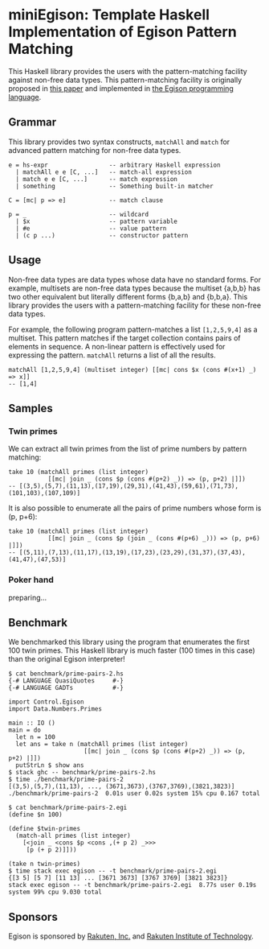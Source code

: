 # miniEgison: Template Haskell Implementation of Egison Pattern Matching

This Haskell library provides the users with the pattern-matching facility against non-free data types.
This pattern-matching facility is originally proposed in [this paper](https://arxiv.org/abs/1808.10603) and implemented in [the Egison programming language](http://github.com/egison/egison/).

## Grammar

This library provides two syntax constructs, `matchAll` and `match` for advanced pattern matching for non-free data types.

```
e = hs-expr                 -- arbitrary Haskell expression
  | matchAll e e [C, ...]   -- match-all expression
  | match e e [C, ...]      -- match expression
  | something               -- Something built-in matcher

C = [mc| p => e]            -- match clause

p = _                       -- wildcard
  | $x                      -- pattern variable
  | #e                      -- value pattern
  | (c p ...)               -- constructor pattern
```

## Usage

Non-free data types are data types whose data have no standard forms.
For example, multisets are non-free data types because the multiset {a,b,b} has two other equivalent but literally different forms {b,a,b} and {b,b,a}.
This library provides the users with a pattern-matching facility for these non-free data types.

For example, the following program pattern-matches a list `[1,2,5,9,4]` as a multiset.
This pattern matches if the target collection contains pairs of elements in sequence.
A non-linear pattern is effectively used for expressing the pattern.
`matchAll` returns a list of all the results.

```
matchAll [1,2,5,9,4] (multiset integer) [[mc| cons $x (cons #(x+1) _) => x]]
-- [1,4]
```

## Samples

### Twin primes

We can extract all twin primes from the list of prime numbers by pattern matching:

```
take 10 (matchAll primes (list integer)
           [[mc| join _ (cons $p (cons #(p+2) _)) => (p, p+2) |]])
-- [(3,5),(5,7),(11,13),(17,19),(29,31),(41,43),(59,61),(71,73),(101,103),(107,109)]
```

It is also possible to enumerate all the pairs of prime numbers whose form is (p, p+6):

```
take 10 (matchAll primes (list integer)
           [[mc| join _ (cons $p (join _ (cons #(p+6) _))) => (p, p+6) |]])
-- [(5,11),(7,13),(11,17),(13,19),(17,23),(23,29),(31,37),(37,43),(41,47),(47,53)]
```

### Poker hand

preparing...


## Benchmark

We benchmarked this library using the program that enumerates the first 100 twin primes.
This Haskell library is much faster (100 times in this case) than the original Egison interpreter!

```
$ cat benchmark/prime-pairs-2.hs
{-# LANGUAGE QuasiQuotes     #-}
{-# LANGUAGE GADTs           #-}

import Control.Egison
import Data.Numbers.Primes

main :: IO ()
main = do
  let n = 100
  let ans = take n (matchAll primes (list integer)
                     [[mc| join _ (cons $p (cons #(p+2) _)) => (p, p+2) |]])
  putStrLn $ show ans
$ stack ghc -- benchmark/prime-pairs-2.hs
$ time ./benchmark/prime-pairs-2
[(3,5),(5,7),(11,13), ..., (3671,3673),(3767,3769),(3821,3823)]
./benchmark/prime-pairs-2  0.01s user 0.02s system 15% cpu 0.167 total
```

```
$ cat benchmark/prime-pairs-2.egi
(define $n 100)

(define $twin-primes
  (match-all primes (list integer)
    [<join _ <cons $p <cons ,(+ p 2) _>>>
     [p (+ p 2)]]))

(take n twin-primes)
$ time stack exec egison -- -t benchmark/prime-pairs-2.egi
{[3 5] [5 7] [11 13] ... [3671 3673] [3767 3769] [3821 3823]}
stack exec egison -- -t benchmark/prime-pairs-2.egi  8.77s user 0.19s system 99% cpu 9.030 total
```

## Sponsors

Egison is sponsored by [Rakuten, Inc.](http://global.rakuten.com/corp/) and [Rakuten Institute of Technology](http://rit.rakuten.co.jp/).
